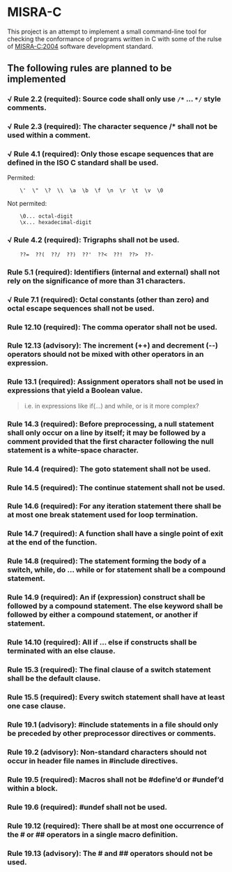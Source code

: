MISRA-C
=======

This project is an attempt to implement a small command-line tool for checking the conformance of programs written in C with some of the rulse of [MISRA-C:2004](http://en.wikipedia.org/wiki/MISRA_C) software development standard. 

The following rules are planned to be implemented
-------------------------------------------------

### √ Rule 2.2 (requited): Source code shall only use `/*` ... `*/` style comments.

### √ Rule 2.3 (required): The character sequence /* shall not be used within a comment.

### √ Rule 4.1 (required): Only those escape sequences that are defined in the ISO C standard shall be used.

Permited: 
    
        \'  \"  \?  \\  \a  \b  \f  \n  \r  \t  \v  \0

Not permited:

        \0... octal-digit
        \x... hexadecimal-digit 

### √ Rule 4.2 (required): Trigraphs shall not be used.

        ??=  ??(  ??/  ??)  ??'  ??<  ??!  ??>  ??- 

### Rule 5.1 (required): Identifiers (internal and external) shall not rely on the significance of more than 31 characters.

### √ Rule 7.1 (required): Octal constants (other than zero) and octal escape sequences shall not be used.

### Rule 12.10 (required): The comma operator shall not be used.

### Rule 12.13 (advisory): The increment (++) and decrement (--) operators should not be mixed with other operators in an expression.

### Rule 13.1 (required): Assignment operators shall not be used in expressions that yield a Boolean value.

> i.e. in expressions like if(...) and while, or is it more complex?

### Rule 14.3 (required): Before preprocessing, a null statement shall only occur on a line by itself; it may be followed by a comment provided that the first character following the null statement is a white-space character.

### Rule 14.4 (required): The goto statement shall not be used.

### Rule 14.5 (required): The continue statement shall not be used.

### Rule 14.6 (required): For any iteration statement there shall be at most one break statement used for loop termination.

### Rule 14.7 (required): A function shall have a single point of exit at the end of the function.

### Rule 14.8 (required): The statement forming the body of a switch, while, do ... while or for statement shall be a compound statement.

### Rule 14.9 (required): An if (expression) construct shall be followed by a compound statement. The else keyword shall be followed by either a compound statement, or another if statement.

### Rule 14.10 (required): All if ... else if constructs shall be terminated with an else clause.

### Rule 15.3 (required): The final clause of a switch statement shall be the default clause.

### Rule 15.5 (required): Every switch statement shall have at least one case clause.

### Rule 19.1 (advisory): #include statements in a file should only be preceded by other preprocessor directives or comments.

### Rule 19.2 (advisory): Non-standard characters should not occur in header file names in #include directives.

### Rule 19.5 (required): Macros shall not be #define’d or #undef’d within a block.

### Rule 19.6 (required): #undef shall not be used.

### Rule 19.12 (required): There shall be at most one occurrence of the # or ## operators in a single macro definition.

### Rule 19.13 (advisory): The # and ## operators should not be used.





